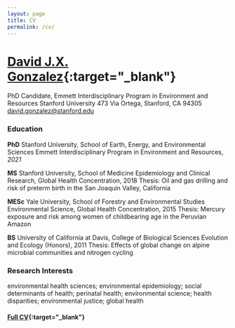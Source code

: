 ```yaml
---
layout: page
title: CV
permalink: /cv/
---
```



# [David J.X. Gonzalez](https://djxgonzalez.github.io/cv.pdf){:target="_blank"}

PhD Candidate, Emmett Interdisciplinary Program in Environment and Resources
Stanford University
473 Via Ortega, Stanford, CA 94305
david.gonzalez@stanford.edu

### Education

**PhD** Stanford University, School of Earth, Energy, and Environmental Sciences
Emmett Interdisciplinary Program in Environment and Resources, *2021*

**MS** Stanford University, School of Medicine Epidemiology and Clinical Research, Global Health Concentration, 2018
Thesis: Oil and gas drilling and risk of preterm birth in the San Joaquin Valley, California

**MESc** Yale University, School of Forestry and Environmental Studies
Environmental Science, Global Health Concentration, 2015
Thesis: Mercury exposure and risk among women of childbearing age in the Peruvian Amazon

**BS** University of California at Davis, College of Biological Sciences
Evolution and Ecology (Honors), 2011
Thesis: Effects of global change on alpine microbial communities and nitrogen cycling

### Research Interests

environmental health sciences; environmental epidemiology; social determinants of health; perinatal health; environmental science; health disparities; environmental justice; global health

#### [Full CV](https://djxgonzalez.github.io/cv.pdf){:target="_blank"}
